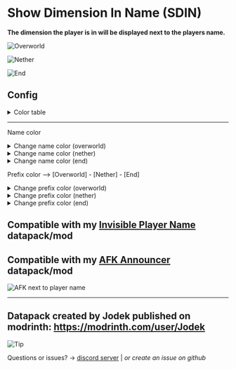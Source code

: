 # Show Dimension In Name (SDIN)

**The dimension the player is in will be displayed next to the players name.**

![Overworld](https://cdn.modrinth.com/data/cached_images/dcd871250f58eefae73c6ec87904ccd232b18343.png)

![Nether](https://cdn.modrinth.com/data/cached_images/028ab84f11babc289bc5cb24df64dce862f57195.png)

![End](https://cdn.modrinth.com/data/cached_images/48c8dba486221dbfa32c62d322f44f69085dbdc4.png)

## Config

<details>
<summary>Color table</summary>
  
1 - aqua

2 - black

3 - blue

4 - dark_aqua

5 - dark_blue

6 - dark_gray

7 - dark_green

8 - dark_purple

9 - dark_red

10 - gold

11 - gray

12 - green

13 - light_purple

14 - red

15 - white

16 - yellow

</details>

---

Name color

<details>
<summary>Change name color (overworld)</summary>

Color of the name in the overworld

default = gray

```
/scoreboard players set &name_color_sdin_overworld name_color.jodek value
```
value = color --> look at color table

</details>

<details>
<summary>Change name color (nether)</summary>

Color of the name in the nether

default = gray

```
/scoreboard players set &name_color_sdin_nether name_color.jodek value
```
value = color --> look at color table

</details>

<details>
<summary>Change name color (end)</summary>

Color of the name in the end

default = gray

```
/scoreboard players set &name_color_sdin_end name_color.jodek value
```
value = color --> look at color table

</details>

Prefix color --> [Overworld] - [Nether] - [End]

<details>
<summary>Change prefix color (overworld)</summary>

Color of the "overworld" prefix

default = green

```
/scoreboard players set &prefix_color_sdin_overworld name_color.jodek value
```
value = color --> look at color table

</details>

<details>
<summary>Change prefix color (nether)</summary>

Color of the "nether" prefix

default = red

```
/scoreboard players set &prefix_color_sdin_nether name_color.jodek value
```
value = color --> look at color table

</details>

<details>
<summary>Change prefix color (end)</summary>

Color of the "end" prefix

default = dark_purple

```
/scoreboard players set &prefix_color_sdin_end name_color.jodek value
```
value = color --> look at color table

</details>

## Compatible with my [Invisible Player Name]([https://modrinth.com/datapack/afk-announcer](https://modrinth.com/datapack/invisible-player-name)) datapack/mod

## Compatible with my [AFK Announcer](https://modrinth.com/datapack/afk-announcer) datapack/mod

![AFK next to player name](https://cdn.modrinth.com/data/cached_images/80a8d860ec8a73404baf1b47d1e607d191917e68.png)

---

## Datapack created by Jodek published on modrinth: https://modrinth.com/user/Jodek

<picture>
   <source media="(prefers-color-scheme: light)" srcset="https://raw.githubusercontent.com/Mqxx/GitHub-Markdown/main/blockquotes/badge/light-theme/tip.svg">
  <img alt="Tip" src="https://raw.githubusercontent.com/Mqxx/GitHub-Markdown/main/blockquotes/badge/dark-theme/tip.svg">
 </picture><br>
 
Questions or issues? -> [discord server](https://discord.gg/z2n3qTzQY6) | _or create an issue on github_
